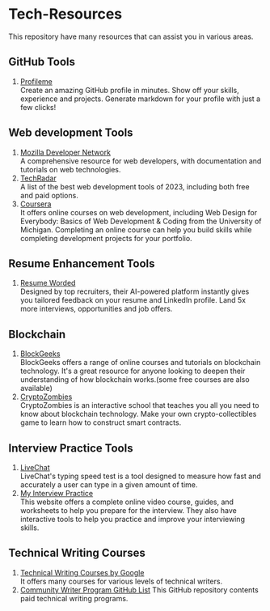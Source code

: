 # Tech-Resources
This repository have many resources that can assist you in various areas.
## GitHub Tools
1) [Profileme](https://www.profileme.dev/) <br>
Create an amazing GitHub profile in minutes. Show off your skills, experience and projects. Generate markdown for your profile with just a few clicks!

## Web development Tools
1) [Mozilla Developer Network](https://developer.mozilla.org/en-US/) <br>
A comprehensive resource for web developers, with documentation and tutorials on web technologies.
2) [TechRadar](https://www.techradar.com/news/best-web-development-tool) <br>
A list of the best web development tools of 2023, including both free and paid options.
3) [Coursera](https://www.coursera.org/articles/web-developer) <br> 
It offers online courses on web development, including Web Design for Everybody: Basics of Web Development & Coding from the University of Michigan. Completing an online course can help you build skills while completing development projects for your portfolio.

## Resume Enhancement Tools
1) [Resume Worded](https://resumeworded.com/index.php) <br>
Designed by top recruiters, their AI-powered platform instantly gives you tailored feedback on your resume and LinkedIn profile.
Land 5x more interviews, opportunities and job offers.

## Blockchain
1) [BlockGeeks](https://blockgeeks.com/) <br>
BlockGeeks offers a range of online courses and tutorials on blockchain technology. It's a great resource for anyone looking to deepen their understanding of how blockchain works.(some free courses are also available)
2) [CryptoZombies](https://cryptozombies.io/) <br>
CryptoZombies is an interactive school that teaches you all you need to know about blockchain technology. Make your own crypto-collectibles game to learn how to construct smart contracts.

## Interview Practice Tools 
1) [LiveChat](https://www.livechat.com/typing-speed-test/#/) <br>
LiveChat's typing speed test is a tool designed to measure how fast and accurately a user can type in a given amount of time.
2) [My Interview Practice](https://myinterviewpractice.com/) <br>
This website offers a complete online video course, guides, and worksheets to help you prepare for the interview. They also have interactive tools to help you practice and improve your interviewing skills.

## Technical Writing Courses 
1) [Technical Writing Courses by Google](https://developers.google.com/tech-writing) <br>
It offers many courses for various levels of technical writers.
2) [Community Writer Program GitHub List](https://github.com/malgamves/CommunityWriterPrograms)
This GitHub repository contents paid technical writing programs.
